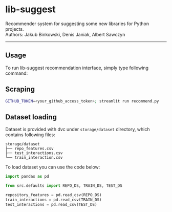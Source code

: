 # lib-suggest

Recommender system for suggesting some new libraries for Python projects.   
Authors: Jakub Binkowski, Denis Janiak, Albert Sawczyn

----

## Usage

To run lib-suggest recommendation interface, simply type following command:

## Scraping
```bash
GITHUB_TOKEN=<your_github_access_token>; streamlit run recommend.py
```

## Dataset loading

Dataset is provided with dvc under `storage/dataset` directory, which contains following files:

```commandline
storage/dataset
├── repo_features.csv
├── test_interactions.csv
└── train_interaction.csv

```

To load dataset you can use the code below:

```python
import pandas as pd

from src.defaults import REPO_DS, TRAIN_DS, TEST_DS

repository_features = pd.read_csv(REPO_DS)
train_interactions = pd.read_csv(TRAIN_DS)
test_interactions = pd.read_csv(TEST_DS)
```
